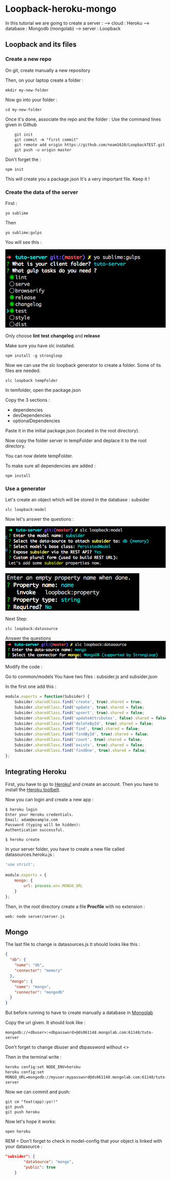 # Loopback-heroku-mongo

In this tutorial we are going to create a server :
    --> cloud : Heroku
    --> database : Mongodb (mongolab)
    --> server : Loopback

## Loopback and its files

### Create a new repo

On git, create manually a new repository 

Then, on your laptop create a folder :

```
mkdir my-new-folder
```
Now go into your folder :
```
cd my-new-folder
```

Once it's done, associate the repo and the folder :
Use the command lines given in Github 
```
    git init
    git commit -m "first commit"
    git remote add origin https://github.com/noam1610/LoopbackTEST.git
    git push -u origin master
```

Don't forget the :
```
npm init
```

This will create you a package.json
It's a very important file. Keep it !

### Create the data of the server

First :

```
yo sublime
```

Then

```
yo sublime:gulps
```
You will see this :

![alt text](https://github.com/noam1610/Loopback-heroku-mongo/blob/master/images/sublime.png "Logo Title Text 1")


Only choose **lint** **test** **changelog** and **release**


Make sure you have slc installed.

```
npm install -g strongloop
```

Now we can use the slc loopback generator to create a folder. 
Some of its files are needed.

```
slc loopback tempFolder
```

In temfolder, open the package.json

Copy the 3 sections : 
  * dependencies
  * devDependencies
  * optionalDependencies

Paste it in the initial package.json (located in the root directory).

Now copy the folder server in tempFolder and deplace it to the root directory.

You can now delete tempFolder.

To make sure all dependencies are added :
```
npm install
```


### Use a generator

Let's create an object which will be stored in the database : subsider

```
slc loopback:model
```
Now let's answer the questions :

![alt text](https://github.com/noam1610/Loopback-heroku-mongo/blob/master/images/loopback-model.png "Logo Title Text 1")

![alt text](https://github.com/noam1610/Loopback-heroku-mongo/blob/master/images/loopback-model-object.png "Logo Title Text 1")


Next Step:
```
slc loopback:datasource
```
Answer the questions
![alt text](https://github.com/noam1610/Loopback-heroku-mongo/blob/master/images/datasource.png "Logo Title Text 1")


Modify the code :

Go to common/models 
You have two files : subsider.js and subsider.json

In the first one add this :

```Javascript
module.exports = function(Subsider) {
    Subsider.sharedClass.find('create', true).shared = true;
    Subsider.sharedClass.find('update', true).shared = false;
    Subsider.sharedClass.find('upsert', true).shared = false; 
    Subsider.sharedClass.find('updateAttributes', false).shared = false;
    Subsider.sharedClass.find('deleteById', true).shared = false;
    Subsider.sharedClass.find('find', true).shared = false; 
    Subsider.sharedClass.find('findById', true).shared = false; 
    Subsider.sharedClass.find('count', true).shared = false; 
    Subsider.sharedClass.find('exists', true).shared = false; 
    Subsider.sharedClass.find('findOne', true).shared = false;
};
```


## Integrating Heroku

First, you have to go to [Heroku!](https://www.heroku.com) and create an account.
Then you have to install the [Heroku toolbelt](https://toolbelt.heroku.com).

Now you can login and create a new app :

```
$ heroku login
Enter your Heroku credentials.
Email: adam@example.com
Password (typing will be hidden):
Authentication successful.
```

```
$ heroku create
```

In your server folder, you have to create a new file called datasources.heroku.js :

```Javascript
'use strict';

module.exports = {
    mongo: {
        url: process.env.MONGO_URL
    }
};
```

Then, in the root directory create a file **Procfile** with no extension :

```
web: node server/server.js
```
## Mongo

The last file to change is datasources.js
It should looks like this :
```JSON
{
  "db": {
    "name": "db",
    "connector": "memory"
  },
  "mongo": {
    "name": "mongo",
    "connector": "mongodb"
  }
}
```

But before running to have to create manually a database in [Mongolab](https://mongolab.com)

Copy the uri given.
It should look like :

```
mongodb://<dbuser>:<dbpassword>@ds061148.mongolab.com:61148/tuto-server
```
Don't forget to change dbuser and dbpassword without <> 

Then in the terminal write :
```
heroku config:set NODE_ENV=heroku
heroku config:set MONGO_URL=mongodb://myuser:mypassword@ds061148.mongolab.com:61148/tuto-server
```

Now we can commit and push:
```
git cm "feat(app):yo!!"
git push
git push heroku
```

Now let's hope it works:
```
open heroku
```

REM = Don't forget to check in model-config that your object is linked with your datasource :
```JSON
"subsider": {
        "dataSource": "mongo",
        "public": true
    }
```

